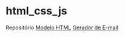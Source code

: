 # html_css_js
 Repositório
<a target="_blank" href="https://hcds0001.github.io/html_css_js/consult/html.html">Modelo HTML</a>
<a target="_blank" href="https://hcds0001.github.io/html_css_js/eletrofrio/email/email.html">Gerador de E-mail</a>